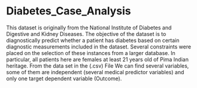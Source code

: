 # Diabetes_Case_Analysis
This dataset is originally from the National Institute of Diabetes and Digestive and Kidney
Diseases. The objective of the dataset is to diagnostically predict whether a patient has diabetes
based on certain diagnostic measurements included in the dataset. Several constraints were placed on 
the selection of these instances from a larger database. In particular, all patients here are females 
at least 21 years old of Pima Indian heritage.
From the data set in the (.csv) File We can find several variables, some of them are independent
(several medical predictor variables) and only one target dependent variable (Outcome).

